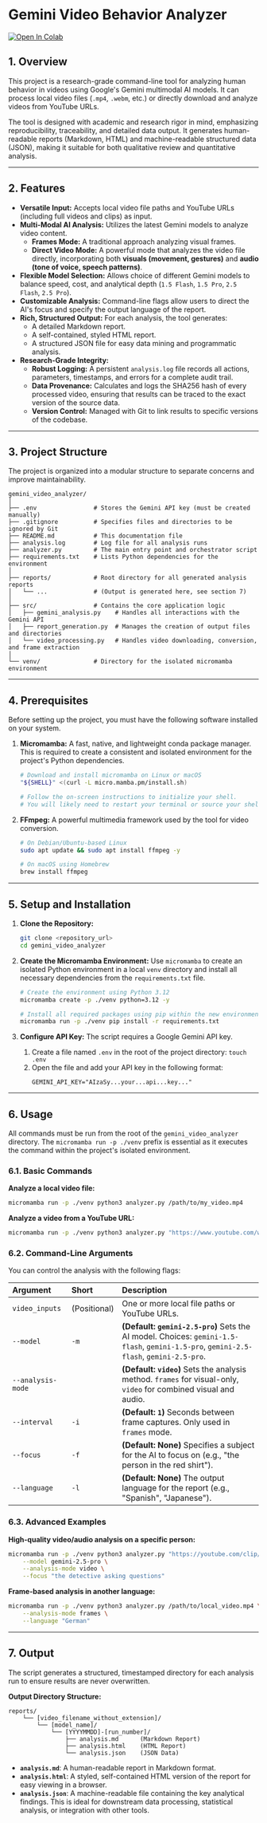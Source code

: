 # Gemini Video Behavior Analyzer

[![Open In Colab](https://colab.research.google.com/assets/colab-badge.svg)](https://colab.research.google.com/github/UCR-Research-Computing/gemini-video-analyzer/blob/main/colab_demo.ipynb)

## 1. Overview

This project is a research-grade command-line tool for analyzing human behavior in videos using Google's Gemini multimodal AI models. It can process local video files (`.mp4`, `.webm`, etc.) or directly download and analyze videos from YouTube URLs.

The tool is designed with academic and research rigor in mind, emphasizing reproducibility, traceability, and detailed data output. It generates human-readable reports (Markdown, HTML) and machine-readable structured data (JSON), making it suitable for both qualitative review and quantitative analysis.

---

## 2. Features

-   **Versatile Input:** Accepts local video file paths and YouTube URLs (including full videos and clips) as input.
-   **Multi-Modal AI Analysis:** Utilizes the latest Gemini models to analyze video content.
    -   **Frames Mode:** A traditional approach analyzing visual frames.
    -   **Direct Video Mode:** A powerful mode that analyzes the video file directly, incorporating both **visuals (movement, gestures)** and **audio (tone of voice, speech patterns)**.
-   **Flexible Model Selection:** Allows choice of different Gemini models to balance speed, cost, and analytical depth (`1.5 Flash`, `1.5 Pro`, `2.5 Flash`, `2.5 Pro`).
-   **Customizable Analysis:** Command-line flags allow users to direct the AI's focus and specify the output language of the report.
-   **Rich, Structured Output:** For each analysis, the tool generates:
    -   A detailed Markdown report.
    -   A self-contained, styled HTML report.
    -   A structured JSON file for easy data mining and programmatic analysis.
-   **Research-Grade Integrity:**
    -   **Robust Logging:** A persistent `analysis.log` file records all actions, parameters, timestamps, and errors for a complete audit trail.
    -   **Data Provenance:** Calculates and logs the SHA256 hash of every processed video, ensuring that results can be traced to the exact version of the source data.
    -   **Version Control:** Managed with Git to link results to specific versions of the codebase.

---

## 3. Project Structure

The project is organized into a modular structure to separate concerns and improve maintainability.

```
gemini_video_analyzer/
│
├── .env                # Stores the Gemini API key (must be created manually)
├── .gitignore          # Specifies files and directories to be ignored by Git
├── README.md           # This documentation file
├── analysis.log        # Log file for all analysis runs
├── analyzer.py         # The main entry point and orchestrator script
├── requirements.txt    # Lists Python dependencies for the environment
│
├── reports/            # Root directory for all generated analysis reports
│   └── ...             # (Output is generated here, see section 7)
│
├── src/                # Contains the core application logic
│   ├── gemini_analysis.py    # Handles all interactions with the Gemini API
│   ├── report_generation.py  # Manages the creation of output files and directories
│   └── video_processing.py   # Handles video downloading, conversion, and frame extraction
│
└── venv/               # Directory for the isolated micromamba environment
```

---

## 4. Prerequisites

Before setting up the project, you must have the following software installed on your system.

1.  **Micromamba:** A fast, native, and lightweight conda package manager. This is required to create a consistent and isolated environment for the project's Python dependencies.
    ```bash
    # Download and install micromamba on Linux or macOS
    "${SHELL}" <(curl -L micro.mamba.pm/install.sh)

    # Follow the on-screen instructions to initialize your shell.
    # You will likely need to restart your terminal or source your shell's config file (e.g., source ~/.bashrc).
    ```

2.  **FFmpeg:** A powerful multimedia framework used by the tool for video conversion.
    ```bash
    # On Debian/Ubuntu-based Linux
    sudo apt update && sudo apt install ffmpeg -y

    # On macOS using Homebrew
    brew install ffmpeg
    ```

---

## 5. Setup and Installation

1.  **Clone the Repository:**
    ```bash
    git clone <repository_url>
    cd gemini_video_analyzer
    ```

2.  **Create the Micromamba Environment:**
    Use `micromamba` to create an isolated Python environment in a local `venv` directory and install all necessary dependencies from the `requirements.txt` file.
    ```bash
    # Create the environment using Python 3.12
    micromamba create -p ./venv python=3.12 -y

    # Install all required packages using pip within the new environment
    micromamba run -p ./venv pip install -r requirements.txt
    ```

3.  **Configure API Key:**
    The script requires a Google Gemini API key.
    1.  Create a file named `.env` in the root of the project directory: `touch .env`
    2.  Open the file and add your API key in the following format:
        ```
        GEMINI_API_KEY="AIzaSy...your...api...key..."
        ```

---

## 6. Usage

All commands must be run from the root of the `gemini_video_analyzer` directory. The `micromamba run -p ./venv` prefix is essential as it executes the command within the project's isolated environment.

### 6.1. Basic Commands

**Analyze a local video file:**
```bash
micromamba run -p ./venv python3 analyzer.py /path/to/my_video.mp4
```

**Analyze a video from a YouTube URL:**
```bash
micromamba run -p ./venv python3 analyzer.py "https://www.youtube.com/watch?v=dQw4w9WgXcQ"
```

### 6.2. Command-Line Arguments

You can control the analysis with the following flags:

| Argument | Short | Description |
| :--- | :--- | :--- |
| `video_inputs` | (Positional) | One or more local file paths or YouTube URLs. |
| `--model` | `-m` | **(Default: `gemini-2.5-pro`)** Sets the AI model. Choices: `gemini-1.5-flash`, `gemini-1.5-pro`, `gemini-2.5-flash`, `gemini-2.5-pro`. |
| `--analysis-mode`| | **(Default: `video`)** Sets the analysis method. `frames` for visual-only, `video` for combined visual and audio. |
| `--interval` | `-i` | **(Default: `1`)** Seconds between frame captures. Only used in `frames` mode. |
| `--focus` | `-f` | **(Default: None)** Specifies a subject for the AI to focus on (e.g., "the person in the red shirt"). |
| `--language` | `-l` | **(Default: None)** The output language for the report (e.g., "Spanish", "Japanese"). |

### 6.3. Advanced Examples

**High-quality video/audio analysis on a specific person:**
```bash
micromamba run -p ./venv python3 analyzer.py "https://youtube.com/clip/..." \
    --model gemini-2.5-pro \
    --analysis-mode video \
    --focus "the detective asking questions"
```

**Frame-based analysis in another language:**
```bash
micromamba run -p ./venv python3 analyzer.py /path/to/local_video.mp4 \
    --analysis-mode frames \
    --language "German"
```

---

## 7. Output

The script generates a structured, timestamped directory for each analysis run to ensure results are never overwritten.

**Output Directory Structure:**
```
reports/
    └── [video_filename_without_extension]/
        └── [model_name]/
            └── [YYYYMMDD]-[run_number]/
                ├── analysis.md      (Markdown Report)
                ├── analysis.html    (HTML Report)
                └── analysis.json    (JSON Data)
```

-   **`analysis.md`**: A human-readable report in Markdown format.
-   **`analysis.html`**: A styled, self-contained HTML version of the report for easy viewing in a browser.
-   **`analysis.json`**: A machine-readable file containing the key analytical findings. This is ideal for downstream data processing, statistical analysis, or integration with other tools.
